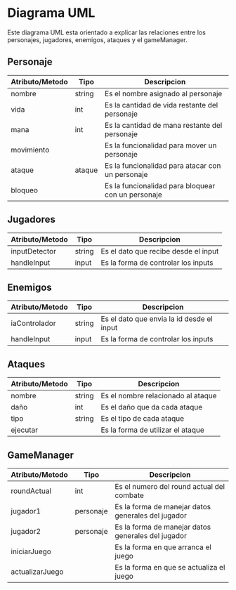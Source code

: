 # Diagrama UML

Este diagrama UML esta orientado a explicar las relaciones entre los personajes, jugadores, enemigos, ataques y el gameManager.

## Personaje

| Atributo/Metodo | Tipo   | Descripcion                                        |
| --------------- | ------ | -------------------------------------------------- |
| nombre          | string | Es el nombre asignado al personaje                 |
| vida            | int    | Es la cantidad de vida restante del personaje      |
| mana            | int    | Es la cantidad de mana restante del personaje      |
| movimiento      |        | Es la funcionalidad para mover un personaje        |
| ataque          | ataque | Es la funcionalidad para atacar con un personaje   |
| bloqueo         |        | Es la funcionalidad para bloquear con un personaje |

## Jugadores

| Atributo/Metodo | Tipo   | Descripcion                          |
| --------------- | ------ | ------------------------------------ |
| inputDetector   | string | Es el dato que recibe desde el input |
| handleInput     | input  | Es la forma de controlar los inputs  |

## Enemigos

| Atributo/Metodo | Tipo   | Descripcion                               |
| --------------- | ------ | ----------------------------------------- |
| iaControlador   | string | Es el dato que envia la id desde el input |
| handleInput     | input  | Es la forma de controlar los inputs       |

## Ataques

| Atributo/Metodo | Tipo   | Descripcion                        |
| --------------- | ------ | ---------------------------------- |
| nombre          | string | Es el nombre relacionado al ataque |
| daño            | int    | Es el daño que da cada ataque      |
| tipo            | string | Es el tipo de cada ataque          |
| ejecutar        |        | Es la forma de utilizar el ataque  |

## GameManager

| Atributo/Metodo | Tipo      | Descripcion                                        |
| --------------- | --------- | -------------------------------------------------- |
| roundActual     | int       | Es el numero del round actual del combate          |
| jugador1        | personaje | Es la forma de manejar datos generales del jugador |
| jugador2        | personaje | Es la forma de manejar datos generales del jugador |
| iniciarJuego    |           | Es la forma en que arranca el juego                |
| actualizarJuego |           | Es la forma en que se actualiza el juego           |
